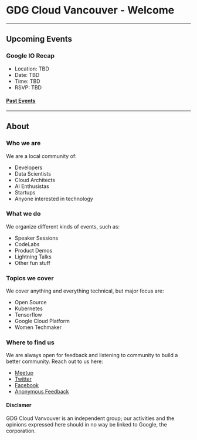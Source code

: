 # GDG Cloud Vancouver - Welcome

---

## Upcoming Events

### Google IO Recap

- Location: TBD
- Date: TBD
- Time: TBD
- RSVP: TBD

#### [Past Events](https://meetup.com/gdgcloudvancouver)

---

## About

### Who we are

We are a local community of:

- Developers
- Data Scientists
- Cloud Architects
- AI Enthusistas
- Startups
- Anyone interested in technology

### What we do

We organize different kinds of events, such as:

- Speaker Sessions
- CodeLabs
- Product Demos
- Lightning Talks
- Other fun stuff

### Topics we cover

We cover anything and everything technical, but major focus are:

- Open Source
- Kubernetes
- Tensorflow
- Google Cloud Platform
- Women Techmaker

### Where to find us

We are always open for feedback and listening to community to build a better community. Reach out to us here:

- [Meetup](https://meetup.com/gdgcloudvancouver)
- [Twitter](http://twitter.com/gdgvancouver)
- [Facebook](https://facebook.com/gdgvancouver)
- [Anonymous Feedback](https://docs.google.com/forms/d/17RK2nQWeV3wDpUOWjLvGrxRjkPByXqXZCvOv8W-gk8s/viewform?entry_385327315=GDG%20Cloud%20Vancouver)

#### Disclamer

GDG Cloud Vanvouver is an independent group; our activities and the opinions expressed here should in no way be linked to Google, the corporation.
